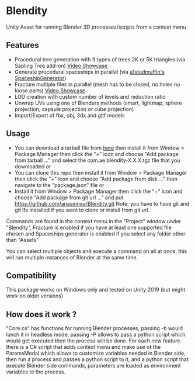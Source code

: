 # Blendity
Unity Asset for running Blender 3D processes/scripts from a context menu

## Features
* Procedural tree generation with 9 types of trees 2K or 5K triangles (via Sapling Tree add-on) [Video Showcase](https://www.youtube.com/watch?v=pQSfgwxG9tQ)
* Generate procedural spaceships in parallel (via [a1studmuffin's SpaceshipGenerator](https://github.com/a1studmuffin/SpaceshipGenerator))
* Fracture multiple files in parallel (mesh has to be closed, no holes no loose parts) [Video Showcase](https://www.youtube.com/watch?v=tlss-FGgKHs)
* LOD creation with custom number of levels and reduction ratio
* Unwrap UVs using one of Blenders methods (smart, lightmap, sphere projection, capsule projection or cube projection)
* Import/Export of fbx, obj, 3dx and gltf models

## Usage
* You can download a tarball file from [here](https://aetuts.itch.io/blendity) then install it from Window > Package Manager then click the "+" icon and choose "Add package from tarball ..." and select the com.ae.blendity-X.X.X.tgz file that you downloaded
or
* You can clone this repo then install it from Window > Package Manager then click the "+" icon and choose "Add package from disk ..." then navigate to the "package.json" file
or 
* Install it from Window > Package Manager then click the "+" icon and choose "Add package from git url ..." and put https://github.com/anaseinea/Blendity.git
Note: you have to have git and git lfs installed if you want to clone or install from git url.

Commands are found in the context menu in the "Project" window under "Blendity",
 Fracture is enabled if you have at least one supported file chosen and Spaceships generator is enabled if you select any folder other than "Assets"

You can select multiple objects and execute a command on all at once, this will run multiple instances of Blender at the same time.

## Compatibility
This package works on Windows only and tested on Unity 2019 (but might work on older versions)

## How does it work ?
"Core.cs" has functions for running Blender processes, passing -b would lunch it in headless mode,
 passing -P allows to pass a python script which would get executed then the process will be done.
For each new feature there is a C# script that adds context menu and make use of the ParamsModal which allows to customize variables needed in Blender side,
 then run a process and passes a python script to it,
 and a python script that execute Blender side commands,
 parameters are loaded as environment variables to the process.


